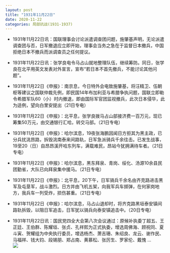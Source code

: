 ```yaml
---
layout: post
title: "1931年11月22日"
date: 2020-11-22
categories: 局部抗战(1931-1937)
---
```


<meta name="referrer" content="no-referrer" />

- 1931年11月22日讯：国联理事会讨论派遣调查团问题，施肇基声明，无论派遣调查团与否，日军撤退应立即开始，理事会当务之急在于监督日本撤兵，中国拒绝日本不撤兵而派调查员之任何提议。 

- 1931年11月22日讯：张学良电令马占山就地整理队伍，继续筹防。同日，张学良在北平用英文发表对外宣言，宣布“若日本不首先撤兵，不能讨论其他问题”。 

- 1931年11月22日《申报》：南京息，今日特外会电致施肇基，将汪精卫、伍朝枢等建议之国联仲裁先例，即民国14年布加利亚与希腊争执问题，国联立即勒令希腊军队60（小）时内撤退，即由国际军官团监视撤兵，此次日本侵华，此为适例，望向白里安提出（21日专电） 

- 1931年11月22日《申报》：北平息，张学良拨马占山部接济费一百万元，现已筹集50万元，由交通银行汇哈，转交马部。（21日专电） 

- 1931年11月22日《申报》：哈尔滨息，19夜张海鹏因闻日方拒其为黑主政，已分兵扰洮昂路，拆毁洮南泰来间路轨，日军急派骑兵千余往击。已发生战事，19至20（日）自昂昂溪开哈东列车，满载难民，昂站今犹拥满待车者。（21日专电） 

- 1931年11月22日《申报》：哈尔滨息，黑东拜泉、青岗、绥化、汤源10余县民团勤省，大队已向拜泉集中援马。（21日专电） 

- 1931年11月22日《申报》：北平息，20下午，日军骑兵千余名由齐克路进击黑军及屯垦军，战斗激烈。日方并由飞机五架，向我军兵车掷弹，在何家岗地方，我兵车一列受炸，损伤甚重。（21日专电） 

- 1931年11月22日《申报》：哈尔滨息，马占山退却时，将齐克路黑垣泰安镇间路轨拆毁，以阻日军追击，日军犹以骑兵向泰安镇追击中。（20日专电） 

- 1931年11月22日讯：国民党四全大会第八次会议通过：原候补执委丁超五、王正廷、王伯群、陈耀垣、张贞、孔祥熙为正式执委，增选周佛海、顾祝同、夏斗寅、贺耀组为中央执行委员，增选杨杰、萧吉珊、朱绍良、龙云、谢作民、马福祥、钱大钧、段锡朋、郑占南、黄慕松、张厉生、罗家伦、戴愧 ... <br/><img src="https://wx4.sinaimg.cn/large/aca367d8ly1gkxmgm1080j20c80cwt8v.jpg" />

